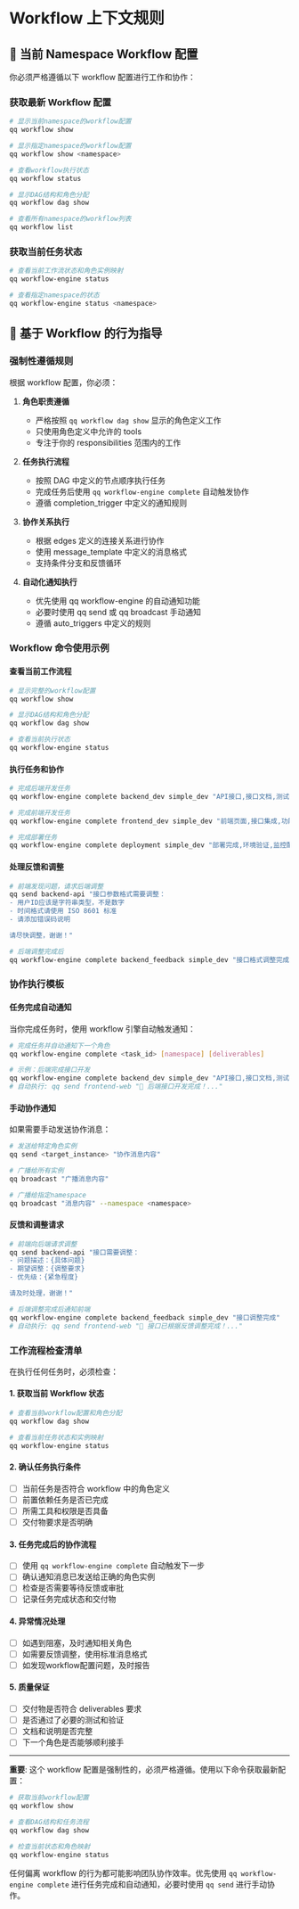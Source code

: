 # Workflow 上下文规则

## 🔄 当前 Namespace Workflow 配置

你必须严格遵循以下 workflow 配置进行工作和协作：

### 获取最新 Workflow 配置
```bash
# 显示当前namespace的workflow配置
qq workflow show

# 显示指定namespace的workflow配置  
qq workflow show <namespace>

# 查看workflow执行状态
qq workflow status

# 显示DAG结构和角色分配
qq workflow dag show

# 查看所有namespace的workflow列表
qq workflow list
```

### 获取当前任务状态
```bash
# 查看当前工作流状态和角色实例映射
qq workflow-engine status

# 查看指定namespace的状态
qq workflow-engine status <namespace>
```

## 🎯 基于 Workflow 的行为指导

### 强制性遵循规则
根据 workflow 配置，你必须：

1. **角色职责遵循**
   - 严格按照 `qq workflow dag show` 显示的角色定义工作
   - 只使用角色定义中允许的 tools
   - 专注于你的 responsibilities 范围内的工作

2. **任务执行流程**
   - 按照 DAG 中定义的节点顺序执行任务
   - 完成任务后使用 `qq workflow-engine complete` 自动触发协作
   - 遵循 completion_trigger 中定义的通知规则

3. **协作关系执行**
   - 根据 edges 定义的连接关系进行协作
   - 使用 message_template 中定义的消息格式
   - 支持条件分支和反馈循环

4. **自动化通知执行**
   - 优先使用 qq workflow-engine 的自动通知功能
   - 必要时使用 qq send 或 qq broadcast 手动通知
   - 遵循 auto_triggers 中定义的规则

### Workflow 命令使用示例

#### 查看当前工作流程
```bash
# 显示完整的workflow配置
qq workflow show

# 显示DAG结构和角色分配
qq workflow dag show

# 查看当前执行状态
qq workflow-engine status
```

#### 执行任务和协作
```bash
# 完成后端开发任务
qq workflow-engine complete backend_dev simple_dev "API接口,接口文档,测试数据"

# 完成前端开发任务  
qq workflow-engine complete frontend_dev simple_dev "前端页面,接口集成,功能测试"

# 完成部署任务
qq workflow-engine complete deployment simple_dev "部署完成,环境验证,监控配置"
```

#### 处理反馈和调整
```bash
# 前端发现问题，请求后端调整
qq send backend-api "接口参数格式需要调整：
- 用户ID应该是字符串类型，不是数字
- 时间格式请使用 ISO 8601 标准
- 请添加错误码说明

请尽快调整，谢谢！"

# 后端调整完成后
qq workflow-engine complete backend_feedback simple_dev "接口格式调整完成"
```

### 协作执行模板

#### 任务完成自动通知
当你完成任务时，使用 workflow 引擎自动触发通知：
```bash
# 完成任务并自动通知下一个角色
qq workflow-engine complete <task_id> [namespace] [deliverables]

# 示例：后端完成接口开发
qq workflow-engine complete backend_dev simple_dev "API接口,接口文档,测试数据"
# 自动执行: qq send frontend-web "🚀 后端接口开发完成！..."
```

#### 手动协作通知
如果需要手动发送协作消息：
```bash
# 发送给特定角色实例
qq send <target_instance> "协作消息内容"

# 广播给所有实例
qq broadcast "广播消息内容"

# 广播给指定namespace
qq broadcast "消息内容" --namespace <namespace>
```

#### 反馈和调整请求
```bash
# 前端向后端请求调整
qq send backend-api "接口需要调整：
- 问题描述：{具体问题}
- 期望调整：{调整要求}
- 优先级：{紧急程度}

请及时处理，谢谢！"

# 后端调整完成后通知前端
qq workflow-engine complete backend_feedback simple_dev "接口调整完成"
# 自动执行: qq send frontend-web "🔄 接口已根据反馈调整完成！..."
```

### 工作流程检查清单

在执行任何任务时，必须检查：

#### 1. 获取当前 Workflow 状态
```bash
# 查看当前workflow配置和角色分配
qq workflow dag show

# 查看当前任务状态和实例映射
qq workflow-engine status
```

#### 2. 确认任务执行条件
- [ ] 当前任务是否符合 workflow 中的角色定义
- [ ] 前置依赖任务是否已完成
- [ ] 所需工具和权限是否具备
- [ ] 交付物要求是否明确

#### 3. 任务完成后的协作流程
- [ ] 使用 `qq workflow-engine complete` 自动触发下一步
- [ ] 确认通知消息已发送给正确的角色实例
- [ ] 检查是否需要等待反馈或审批
- [ ] 记录任务完成状态和交付物

#### 4. 异常情况处理
- [ ] 如遇到阻塞，及时通知相关角色
- [ ] 如需要反馈调整，使用标准消息格式
- [ ] 如发现workflow配置问题，及时报告

#### 5. 质量保证
- [ ] 交付物是否符合 deliverables 要求
- [ ] 是否通过了必要的测试和验证
- [ ] 文档和说明是否完整
- [ ] 下一个角色是否能够顺利接手

---

**重要**: 这个 workflow 配置是强制性的，必须严格遵循。使用以下命令获取最新配置：

```bash
# 获取当前workflow配置
qq workflow show

# 查看DAG结构和任务流程  
qq workflow dag show

# 检查当前状态和角色映射
qq workflow-engine status
```

任何偏离 workflow 的行为都可能影响团队协作效率。优先使用 `qq workflow-engine complete` 进行任务完成和自动通知，必要时使用 `qq send` 进行手动协作。

